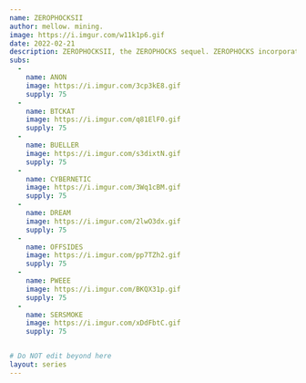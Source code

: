 ```yaml
---
name: ZEROPHOCKSII
author: mellow. mining.
image: https://i.imgur.com/w11k1p6.gif
date: 2022-02-21
description: ZEROPHOCKSII, the ZEROPHOCKS sequel. ZEROPHOCKS incorporate glitch stylings paired with pop and NFT culture.  Original buyers of grail card receive all subassets via airdrop within 24 hours of purchase (usually sooner).    
subs: 
  -
    name: ANON
    image: https://i.imgur.com/3cp3kE8.gif
    supply: 75
  -
    name: BTCKAT
    image: https://i.imgur.com/q81ElF0.gif
    supply: 75
  -
    name: BUELLER
    image: https://i.imgur.com/s3dixtN.gif
    supply: 75
  -
    name: CYBERNETIC 
    image: https://i.imgur.com/3Wq1cBM.gif
    supply: 75
  -
    name: DREAM 
    image: https://i.imgur.com/2lwO3dx.gif
    supply: 75
  -
    name: OFFSIDES
    image: https://i.imgur.com/pp7TZh2.gif
    supply: 75
  -
    name: PWEEE
    image: https://i.imgur.com/BKQX31p.gif
    supply: 75
  -
    name: SERSMOKE
    image: https://i.imgur.com/xDdFbtC.gif
    supply: 75


# Do NOT edit beyond here
layout: series
---
```

